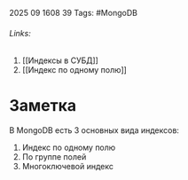 2025 09 1608 39
Tags: #MongoDB 
###### Links: 
1) [[Индексы в СУБД]]
2) [[Индекс по одному полю]]
# Заметка
В MongoDB есть 3 основных вида индексов:
1) Индекс по одному полю
2) По группе полей
3) Многоключевой индекс
